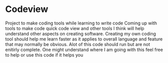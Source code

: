 # Codeview
Project to make coding tools while learning to write code
Coming up with tools to make code quick code view and other tools I think will help understand other aspects on creating software.
Creating my own coding tool should help me learn faster as it applies to overall language and feature that may normally be obvious.
Alot of this code should run but are not enitirly complete. One might understand where I am going with this feel free to help or use this code if it helps you
